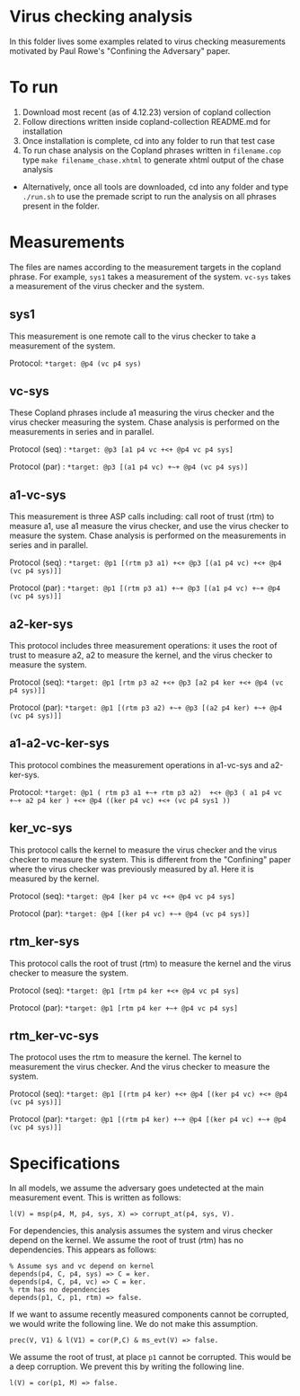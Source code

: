# Virus checking analysis

In this folder lives some examples related to virus checking measurements motivated by Paul Rowe's "Confining the Adversary" paper.

# To run 

1. Download most recent (as of 4.12.23) version of copland collection
2. Follow directions written inside copland-collection README.md for installation
3. Once installation is complete, cd into any folder to run that test case 
4. To run chase analysis on the Copland phrases written in `filename.cop` type `make filename_chase.xhtml` to generate xhtml output of the chase analysis

* Alternatively, once all tools are downloaded, cd into any folder and type `./run.sh` to use the premade script to run the analysis on all phrases present in the folder. 

# Measurements 

The files are names according to the measurement targets in the copland phrase. For example, `sys1` takes a measurement of the system. `vc-sys` takes a measurement of the virus checker and the system. 

## sys1 

This measurement is one remote call to the virus checker to take a measurement of the system. 

Protocol: `*target: @p4 (vc p4 sys)`

## vc-sys 

These Copland phrases include a1 measuring the virus checker and the virus checker measuring the system. Chase analysis is performed on the measurements in series and in parallel.  

Protocol (seq) : `*target: @p3 [a1 p4 vc +<+ @p4 vc p4 sys]`

Protocol (par) : `*target: @p3 [(a1 p4 vc) +~+ @p4 (vc p4 sys)]`

## a1-vc-sys

This measurement is three ASP calls including: call root of trust (rtm) to measure a1, use a1 measure the virus checker, and use the virus checker to measure the system. Chase analysis is performed on the measurements in series and in parallel.  

Protocol (seq) : `*target: @p1 [(rtm p3 a1) +<+ @p3 [(a1 p4 vc) +<+ @p4 (vc p4 sys)]]`

Protocol (par) : `*target: @p1 [(rtm p3 a1) +~+ @p3 [(a1 p4 vc) +~+ @p4 (vc p4 sys)]]`

## a2-ker-sys

This protocol includes three measurement operations: it uses the root of trust to measure a2, a2 to measure the kernel, and the virus checker to measure the system. 

Protocol (seq): `*target: @p1 [rtm p3 a2 +<+ @p3 [a2 p4 ker +<+ @p4 (vc p4 sys)]]`

Protocol (par): `*target: @p1 [(rtm p3 a2) +~+ @p3 [(a2 p4 ker) +~+ @p4 (vc p4 sys)]]`

## a1-a2-vc-ker-sys 

This protocol combines the measurement operations in a1-vc-sys and a2-ker-sys. 

Protocol: `*target: @p1 ( rtm p3 a1 +~+ rtm p3 a2)  +<+ @p3 ( a1 p4 vc +~+ a2 p4 ker ) +<+ @p4 ((ker p4 vc) +<+ (vc p4 sys1 ))`

## ker_vc-sys

This protocol calls the kernel to measure the virus checker and the virus checker to measure the system. This is different from the "Confining" paper where the virus checker was previously measured by a1. Here it is measured by the kernel.  

Protocol (seq): `*target: @p4 [ker p4 vc +<+ @p4 vc p4 sys]`

Protocol (par): `*target: @p4 [(ker p4 vc) +~+ @p4 (vc p4 sys)]`

## rtm_ker-sys

This protocol calls the root of trust (rtm) to measure the kernel and the virus checker to measure the system.

Protocol (seq): `*target: @p1 [rtm p4 ker +<+ @p4 vc p4 sys]`

Protocol (par): `*target: @p1 [rtm p4 ker +~+ @p4 vc p4 sys]`

## rtm_ker-vc-sys

The protocol uses the rtm to measure the kernel. The kernel to measurement the virus checker. And the virus checker to measure the system. 

Protocol (seq): `*target: @p1 [(rtm p4 ker) +<+ @p4 [(ker p4 vc) +<+ @p4 (vc p4 sys)]]` 

Protocol (par): `*target: @p1 [(rtm p4 ker) +~+ @p4 [(ker p4 vc) +~+ @p4 (vc p4 sys)]]`

# Specifications 

In all models, we assume the adversary goes undetected at the main measurement event. This is written as follows:

`l(V) = msp(p4, M, p4, sys, X) => corrupt_at(p4, sys, V).`

For dependencies, this analysis assumes the system and virus checker depend on the kernel. We assume the root of trust (rtm) has no dependencies. This appears as follows:

    % Assume sys and vc depend on kernel 
    depends(p4, C, p4, sys) => C = ker.
    depends(p4, C, p4, vc) => C = ker.
    % rtm has no dependencies 
    depends(p1, C, p1, rtm) => false.

If we want to assume recently measured components cannot be corrupted, we would write the following line. We do not make this assumption.  

`prec(V, V1) & l(V1) = cor(P,C) & ms_evt(V) => false.`

We assume the root of trust, at place `p1` cannot be corrupted. This would be a deep corruption. We prevent this by writing the following line. 

`l(V) = cor(p1, M) => false.`